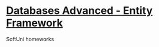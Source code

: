 # <a href="https://softuni.bg/trainings/1741/databases-advanced-entity-framework-october-2017">Databases Advanced - Entity Framework</a>
SoftUni homeworks
